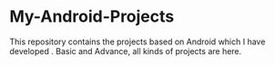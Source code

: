 # My-Android-Projects
This repository contains the projects based on Android which I have developed . Basic and Advance, all kinds of projects are here.
